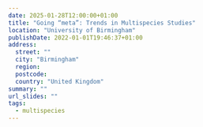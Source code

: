 ```yaml
---
date: 2025-01-28T12:00:00+01:00
title: "Going “meta”: Trends in Multispecies Studies"
location: "University of Birmingham"
publishDate: 2022-01-01T19:46:37+01:00
address:
  street: ""
  city: "Birmingham"
  region:
  postcode:
  country: "United Kingdom"
summary: ""
url_slides: ""
tags:
  - multispecies
---
```

